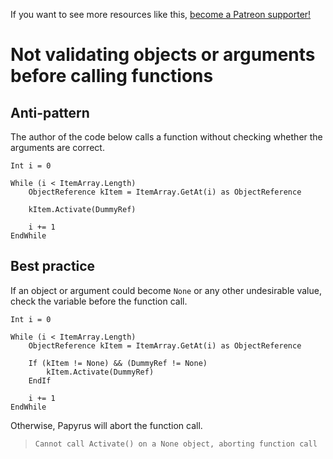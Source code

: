 <!-- TITLE: Not validating objects or arguments before calling functions -->

If you want to see more resources like this, [become a Patreon supporter!](https://www.patreon.com/fireundubh) 

# Not validating objects or arguments before calling functions
## Anti-pattern

The author of the code below calls a function without checking whether the arguments are correct.

```
Int i = 0

While (i < ItemArray.Length)
	ObjectReference kItem = ItemArray.GetAt(i) as ObjectReference
	
	kItem.Activate(DummyRef)
	
	i += 1
EndWhile
```

## Best practice

If an object or argument could become `None` or any other undesirable value, check the variable before the function call.

```
Int i = 0

While (i < ItemArray.Length)
	ObjectReference kItem = ItemArray.GetAt(i) as ObjectReference
	
	If (kItem != None) && (DummyRef != None)
		kItem.Activate(DummyRef)
	EndIf
	
	i += 1
EndWhile
```

Otherwise, Papyrus will abort the function call.

> `Cannot call Activate() on a None object, aborting function call`